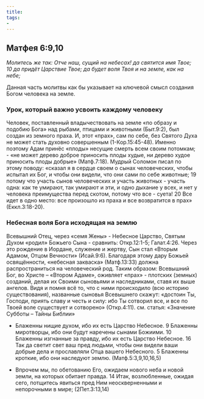 ```yaml
---
title: 
tags: 
- 
---
```


## Матфея 6:9,10

*Молитесь же так: Отче наш, сущий на небесах! да святится имя Твое; 10 да придёт Царствие Твое; да будет воля Твоя и на земле, как на небе;*

Данная часть молитвы как бы указывает на ключевой смысл создания Богом человека на земле.

### Урок, который важно усвоить каждому человеку

Человек, поставленный владычествовать на земле «по образу и подобию Бога» над рыбами, птицами и животными (Быт.9:2), был создан из земного праха. И, этот «прах», сам по себе, без Святого Духа не может стать духовно совершенным (1-Кор.15:45-48). Именно поэтому Адам принёс «плоды» несущие смерть всем своим потомкам; - «не может дерево доброе приносить плоды худые, ни дерево худое приносить плоды добрые» (Матф.7:18). Мудрый Соломон писал по этому поводу: «сказал я в сердце своем о сынах человеческих, чтобы испытал их Бог, и чтобы они видели, что они сами по себе животные; 19 потому что участь сынов человеческих и участь животных - участь одна: как те умирают, так умирают и эти, и одно дыхание у всех, и нет у человека преимущества перед скотом, потому что все - суета! 20 Все идет в одно место: все произошло из праха и все возвратится в прах» (Еккл.3:18-20). 

### Небесная воля Бога исходящая на землю

Всевышний Отец, через «семя Жены» - Небесное Царство, Святым Духом «родил» Божьего Сына - сравнить: Откр.12:1-5; Галат.4:26. Через это рождение в Иордане, служение и жертву, Сын стал «Вторым Адамом, Отцом Вечности» (Исай.9:6). Благодаря этому дару Божьей освящённости, «небесная закваска» (Матф.13:33) должна распространиться на человеческий род. Таким образом: Всевышний Бог, во Христе – «Втором Адаме», оживляет «прах» - плотских (земных) созданий, делая их Своими сыновьями и наследниками, ставя их выше ангелов. Видя и помня всё то, что с ними происходило (всю историю существования), названные сыновья Всевышнего скажут: «достоин Ты, Господи, приять славу и честь и силу: ибо Ты сотворил все, и все по Твоей воле существует и сотворено» (Откр.4:11). см. статья: «Значение Субботы – Тайны Библии»

- Блаженны нищие духом, ибо их есть Царство Небесное. 9 Блаженны миротворцы, ибо они будут наречены сынами Божиими. 10 Блаженны изгнанные за правду, ибо их есть Царство Небесное. 16 Так да светит свет ваш пред людьми, чтобы они видели ваши добрые дела и прославляли Отца вашего Небесного. 5 Блаженны кроткие, ибо они наследуют землю. (Матф.5:3,9,10,16,5)

- Впрочем мы, по обетованию Его, ожидаем нового неба и новой земли, на которых обитает правда. 14 Итак, возлюбленные, ожидая сего, потщитесь явиться пред Ним неоскверненными и непорочными в мире; (2Пет.3:13,14)